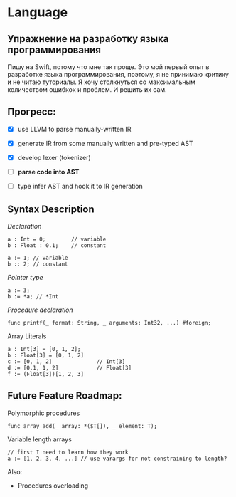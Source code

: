 # Language

## Упражнение на разработку языка программирования

Пишу на Swift, потому что мне так проще.
Это мой первый опыт в разработке языка программирования, поэтому, я не принимаю критику и не читаю туториалы.
Я хочу столкнуться со максимальным количеством ошибкок и проблем. И решить их сам.

## Прогресс:
- [x] use LLVM to parse manually-written IR
- [x] generate IR from some manually written and pre-typed AST
- [x] develop lexer (tokenizer)
- [ ] **parse code into AST**
- [ ] type infer AST and hook it to IR generation


## Syntax Description

*Declaration*
```
a : Int = 0;        // variable 
b : Float : 0.1;    // constant

a := 1; // variable
b :: 2; // constant
```
 
 *Pointer type*
 ```
 a := 3;
 b := *a; // *Int
 ```
 
 *Procedure declaration*
```
func printf(_ format: String, _ arguments: Int32, ...) #foreign;
```
 
 Array Literals
 ```
 a : Int[3] = [0, 1, 2];
 b : Float[3] = [0, 1, 2]
 c := [0, 1, 2]              // Int[3] 
 d := [0.1, 1, 2]            // Float[3]
 f := (Float[3])[1, 2, 3]
 ```

 
 
## Future Feature Roadmap:

Polymorphic procedures
 ```
func array_add(_ array: *($T[]), _ element: T);
```

Variable length arrays
```
// first I need to learn how they work
a := [1, 2, 3, 4, ...] // use varargs for not constraining to length?
```

Also:
- Procedures overloading

